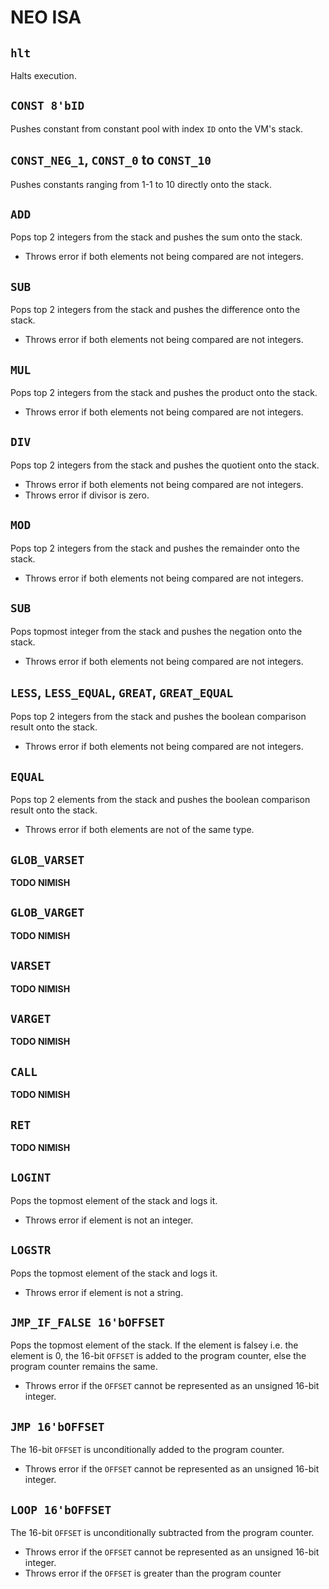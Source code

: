# NEO ISA
## `hlt`
Halts execution.

## `CONST 8'bID`
Pushes constant from constant pool with index `ID` onto the VM's stack.

## `CONST_NEG_1`, `CONST_0` to `CONST_10`
Pushes constants ranging from 1-1 to 10 directly onto the stack.

## `ADD`
Pops top 2 integers from the stack and pushes the sum onto the stack.
- Throws error if both elements not being compared are not integers.

## `SUB`
Pops top 2 integers from the stack and pushes the difference onto the stack.
- Throws error if both elements not being compared are not integers.

## `MUL`
Pops top 2 integers from the stack and pushes the product onto the stack. 
- Throws error if both elements not being compared are not integers.

## `DIV`
Pops top 2 integers from the stack and pushes the quotient onto the stack. 
- Throws error if both elements not being compared are not integers.
- Throws error if divisor is zero.

## `MOD`
Pops top 2 integers from the stack and pushes the remainder onto the stack.
- Throws error if both elements not being compared are not integers.

## `SUB`
Pops topmost integer from the stack and pushes the negation onto the stack. 
- Throws error if both elements not being compared are not integers.

## `LESS`, `LESS_EQUAL`, `GREAT`, `GREAT_EQUAL`
Pops top 2 integers from the stack and pushes the boolean comparison result onto the stack. 
- Throws error if both elements not being compared are not integers.

## `EQUAL`
Pops top 2 elements from the stack and pushes the boolean comparison result onto the stack.
- Throws error if both elements are not of the same type.

## `GLOB_VARSET`
**TODO NIMISH**

## `GLOB_VARGET`
**TODO NIMISH**

## `VARSET`
**TODO NIMISH**

## `VARGET`
**TODO NIMISH**

## `CALL`
**TODO NIMISH**

## `RET`
**TODO NIMISH**

## `LOGINT`
Pops the topmost element of the stack and logs it.
- Throws error if element is not an integer.

## `LOGSTR`
Pops the topmost element of the stack and logs it.
- Throws error if element is not a string.

## `JMP_IF_FALSE 16'bOFFSET`
Pops the topmost element of the stack. If the element is falsey i.e. the element is 0, the 16-bit `OFFSET` is added to the program counter, else the program counter remains the same.
- Throws error if the `OFFSET` cannot be represented as an unsigned 16-bit integer.

## `JMP 16'bOFFSET`
The 16-bit `OFFSET` is unconditionally added to the program counter.
- Throws error if the `OFFSET` cannot be represented as an unsigned 16-bit integer.

## `LOOP 16'bOFFSET`
The 16-bit `OFFSET` is unconditionally subtracted from the program counter.
- Throws error if the `OFFSET` cannot be represented as an unsigned 16-bit integer.
- Throws error if the `OFFSET` is greater than the program counter
